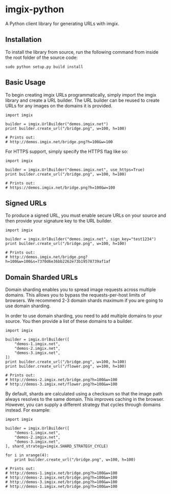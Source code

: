 imgix-python
============

A Python client library for generating URLs with imgix.

Installation
------------

To install the library from source, run the following command from inside
the root folder of the source code:

    sudo python setup.py build install


Basic Usage
-----------

To begin creating imgix URLs programmatically, simply import the imgix library
and create a URL builder. The URL builder can be reused to create URLs for any
images on the domains it is provided.


    import imgix

	builder = imgix.UrlBuilder("demos.imgix.net")
	print builder.create_url("/bridge.png", w=100, h=100)

	# Prints out:
    # http://demos.imgix.net/bridge.png?h=100&w=100


For HTTPS support, simply specify the HTTPS flag like so:


    import imgix

	builder = imgix.UrlBuilder("demos.imgix.net", use_https=True)
	print builder.create_url("/bridge.png", w=100, h=100)

	# Prints out: 
    # https://demos.imgix.net/bridge.png?h=100&w=100


Signed URLs
-----------

To produce a signed URL, you must enable secure URLs on your source and then
provide your signature key to the URL builder.


    import imgix

	builder = imgix.UrlBuilder("demos.imgix.net", sign_key="test1234")
	print builder.create_url("/bridge.png", w=100, h=100)

	# Prints out:
    # http://demos.imgix.net/bridge.png?h=100&w=100&s=7370d6e36bb2262e73b19578739af1af


Domain Sharded URLs
-------------------

Domain sharding enables you to spread image requests across multiple domains.
This allows you to bypass the requests-per-host limits of browsers. We
recommend 2-3 domain shards maximum if you are going to use domain sharding.

In order to use domain sharding, you need to add multiple domains to your 
source. You then provide a list of these domains to a builder.


    import imgix

	builder = imgix.UrlBuilder([
		"demos-1.imgix.net",
		"demos-2.imgix.net",
		"demos-3.imgix.net",
	])
	print builder.create_url("/bridge.png", w=100, h=100)
	print builder.create_url("/flower.png", w=100, h=100)

	# Prints out:
    # http://demos-2.imgix.net/bridge.png?h=100&w=100
    # http://demos-3.imgix.net/flower.png?h=100&w=100


By default, shards are calculated using a checksum so that the image path
always resolves to the same domain. This improves caching in the browser. 
However, you can supply a different strategy that cycles through domains 
instead. For example:


    import imgix

	builder = imgix.UrlBuilder([
		"demos-1.imgix.net",
		"demos-2.imgix.net",
		"demos-3.imgix.net",
	], shard_strategy=imgix.SHARD_STRATEGY_CYCLE)

	for i in xrange(4):
		print builder.create_url("/bridge.png", w=100, h=100)

	# Prints out:
    # http://demos-1.imgix.net/bridge.png?h=100&w=100
    # http://demos-2.imgix.net/bridge.png?h=100&w=100
    # http://demos-3.imgix.net/bridge.png?h=100&w=100
    # http://demos-1.imgix.net/bridge.png?h=100&w=100

	
